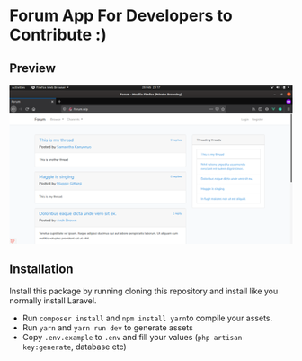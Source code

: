 # Forum App For Developers to Contribute :)

## Preview

![](/public/images/Preview.png)


## Installation

Install this package by running cloning this repository and install like you normally install Laravel.

- Run `composer install` and `npm install yarn`to compile your assets.
- Run `yarn` and `yarn run dev` to generate assets
- Copy `.env.example` to `.env` and fill your values (`php artisan key:generate`, database etc)
